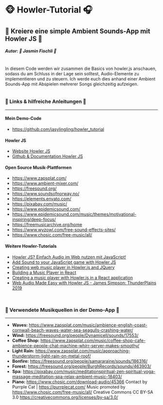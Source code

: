 # 🐵 Howler-Tutorial 🎧
## 🎵 Kreiere eine simple Ambient Sounds-App mit Howler JS 🎹

##### **Autor: 🦄 Jasmin Fischli 🌈**
<br>
In diesem Code werden wir zusammen die Basics von howler.js anschauen, sodass du am Schluss in der Lage sein solltest, Audio-Elemente zu implementieren und zu steuern. Ich werde euch dies anhand einer Ambient Sounds-App mit Abspielen mehrerer Songs gleichzeitig aufzeigen.

<br>
<br>

### 🔗 Links & hilfreiche Anleitungen 🔗
---

#### Mein Demo-Code
- https://github.com/jasylingling/howler_tutorial

#### Howler JS
- [Website Howler JS](https://howlerjs.com)
- [Github & Documentation Howler JS](https://github.com/goldfire/howler.js)

#### Open Source Musik-Plattformen
- https://www.zapsplat.com/
- https://www.ambient-mixer.com/
- https://freesound.org/
- https://www.soundsofnorway.no/
- https://elements.envato.com/
- https://pixabay.com/music/
- https://www.epidemicsound.com/
- https://www.epidemicsound.com/music/themes/motivational-inspiring/deep-focus/
- https://freemusicarchive.org/home
- https://www.wyzowl.com/free-sound-effects-sites/
- https://www.chosic.com/free-music/all/
 
#### Weitere Howler-Tutorials
- [Howler JS? Einfach Audio im Web nutzen mit JavaScript!](https://youtu.be/GMBp24YKSac)
- [Add Sound to your JavaScript game with Howler JS](https://youtu.be/hn7MhPt24L4)
- [Creating web music player in Howler.js and JQuery](https://dev.to/jahongir2007/creating-web-music-player-in-howler-js-and-jquery-489l)
- [Building a Music Player in React](https://dev.to/documatic/building-a-music-player-in-react-2aa4)
- [Creating a music player with Howler.js in a React application](https://anathochberg.medium.com/creating-a-music-player-with-howler-js-in-a-react-application-87d3023f5531)
- [Web Audio Made Easy with Howler JS - James Simpson: ThunderPlains 2019](https://youtu.be/TxZMeFHFZmA)

<br>

### 📖 Verwendete Musikquellen in der Demo-App 📖
---
- **Waves:** https://www.zapsplat.com/music/ambience-english-coast-cornwall-beach-waves-water-sea-seagulls-crashing-water/
- **Wind:** https://freesound.org/people/Dynamicell/sounds/17553/
- **Coffee Shop:** https://www.zapsplat.com/music/coffee-shop-cafe-ambience-people-chat-machine-whirr-server-makes-smoothy/
- **Light Rain:** https://www.zapsplat.com/music/approaching-thunderstorm-light-rain-on-metal-roof/
- **Bonfire:** https://freesound.org/people/samararaine/sounds/186316/
- **Forest:** https://freesound.org/people/BurghRecords/sounds/463903/
- **Spa:** https://pixabay.com/music/meditationspiritual-zen-spiritual-yoga-massage-meditation-spa-relax-ambient-music-18403/
- **Piano:** https://www.chosic.com/download-audio/45366
Contact by Purrple Cat | https://purrplecat.com/
Music promoted by https://www.chosic.com/free-music/all/
Creative Commons CC BY-SA 3.0
https://creativecommons.org/licenses/by-sa/3.0/
